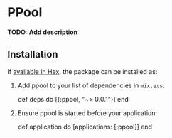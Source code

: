 # PPool

**TODO: Add description**

## Installation

If [available in Hex](https://hex.pm/docs/publish), the package can be installed as:

  1. Add ppool to your list of dependencies in `mix.exs`:

        def deps do
          [{:ppool, "~> 0.0.1"}]
        end

  2. Ensure ppool is started before your application:

        def application do
          [applications: [:ppool]]
        end

